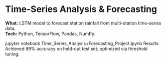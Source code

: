 # Time-Series Analysis & Forecasting

**What:** LSTM model to forecast station rainfall from multi-station time-series data.  
**Tech:** Python, TensorFlow, Pandas, NumPy.  

jupyter notebook Time_Series_Analysis+Forecasting_Project.ipynb
Results: Achieved 89% accuracy on held-out test set; optimized via threshold tuning.
